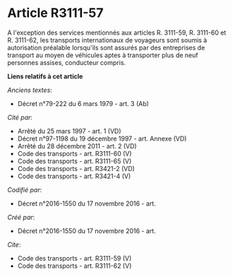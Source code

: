 # Article R3111-57

A l'exception des services mentionnés aux articles R. 3111-59, R. 3111-60 et R. 3111-62, les transports internationaux de
voyageurs sont soumis à autorisation préalable lorsqu'ils sont assurés par des entreprises de transport au moyen de véhicules
aptes à transporter plus de neuf personnes assises, conducteur compris.

**Liens relatifs à cet article**

_Anciens textes_:

  - Décret n°79-222 du 6 mars 1979 - art. 3 (Ab)

_Cité par_:

  - Arrêté du 25 mars 1997 - art. 1 (VD)
  - Décret n°97-1198 du 19 décembre 1997 - art. Annexe (VD)
  - Arrêté du 28 décembre 2011 - art. 2 (VD)
  - Code des transports - art. R3111-60 (V)
  - Code des transports - art. R3111-65 (V)
  - Code des transports - art. R3421-2 (VD)
  - Code des transports - art. R3421-4 (V)

_Codifié par_:

  - Décret n°2016-1550 du 17 novembre 2016 - art.

_Créé par_:

  - Décret n°2016-1550 du 17 novembre 2016 - art.

_Cite_:

  - Code des transports - art. R3111-59 (V)
  - Code des transports - art. R3111-62 (V)
